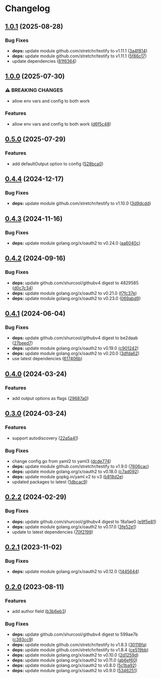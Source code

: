 # Changelog

## [1.0.1](https://github.com/Jmainguy/ghreport/compare/v1.0.0...v1.0.1) (2025-08-28)


### Bug Fixes

* **deps:** update module github.com/stretchr/testify to v1.11.1 ([3a4f814](https://github.com/Jmainguy/ghreport/commit/3a4f814190afb3ad9fb434fe2ecb2069ed537f86))
* **deps:** update module github.com/stretchr/testify to v1.11.1 ([5f86c17](https://github.com/Jmainguy/ghreport/commit/5f86c17a73ff9cf9e08bbddbbde0c1db07f3953f))
* update dependencies ([81f6364](https://github.com/Jmainguy/ghreport/commit/81f6364acbb959e2532edd18b9309404c37e3257))

## [1.0.0](https://github.com/Jmainguy/ghreport/compare/v0.5.0...v1.0.0) (2025-07-30)


### ⚠ BREAKING CHANGES

* allow env vars and config to both work

### Features

* allow env vars and config to both work ([d6f5c48](https://github.com/Jmainguy/ghreport/commit/d6f5c48eb60869944416a09e84ebd403da81802d))

## [0.5.0](https://github.com/Jmainguy/ghreport/compare/v0.4.4...v0.5.0) (2025-07-29)


### Features

* add defaultOutput option to config ([528bca0](https://github.com/Jmainguy/ghreport/commit/528bca0320d6538e0bcc1cad5b99cfdb1d8f79fc))

## [0.4.4](https://github.com/Jmainguy/ghreport/compare/v0.4.3...v0.4.4) (2024-12-17)


### Bug Fixes

* **deps:** update module github.com/stretchr/testify to v1.10.0 ([3d9dcdd](https://github.com/Jmainguy/ghreport/commit/3d9dcdd224dabd0b4001ab3981e7608cd779dee5))

## [0.4.3](https://github.com/Jmainguy/ghreport/compare/v0.4.2...v0.4.3) (2024-11-16)


### Bug Fixes

* **deps:** update module golang.org/x/oauth2 to v0.24.0 ([aa6040c](https://github.com/Jmainguy/ghreport/commit/aa6040cd2342e53b76e8702b87ec598e689883cb))

## [0.4.2](https://github.com/Jmainguy/ghreport/compare/v0.4.1...v0.4.2) (2024-09-16)


### Bug Fixes

* **deps:** update github.com/shurcool/githubv4 digest to 4829585 ([d0c7c34](https://github.com/Jmainguy/ghreport/commit/d0c7c3404d12ebc0fa4be2bdc4b613886c4c5f85))
* **deps:** update module golang.org/x/oauth2 to v0.21.0 ([f7fc37e](https://github.com/Jmainguy/ghreport/commit/f7fc37e43b1ec485f2251bc6d3edc6c1476a3f02))
* **deps:** update module golang.org/x/oauth2 to v0.23.0 ([069abd9](https://github.com/Jmainguy/ghreport/commit/069abd9f16541473add6185638136fff46d6efa7))

## [0.4.1](https://github.com/Jmainguy/ghreport/compare/v0.4.0...v0.4.1) (2024-06-04)


### Bug Fixes

* **deps:** update github.com/shurcool/githubv4 digest to be2daab ([27beed7](https://github.com/Jmainguy/ghreport/commit/27beed73b3688a0515d0a3fb008c717575ee0e41))
* **deps:** update module golang.org/x/oauth2 to v0.19.0 ([c901242](https://github.com/Jmainguy/ghreport/commit/c901242be6d3e9c8ab7bc00604994c77dae8af1e))
* **deps:** update module golang.org/x/oauth2 to v0.20.0 ([3dfda62](https://github.com/Jmainguy/ghreport/commit/3dfda62dd8d9d367ab8b23c120d1e09042b5e137))
* use latest dependencies ([617406b](https://github.com/Jmainguy/ghreport/commit/617406bf49d46db2a26f53c46cf0aff672dd9eba))

## [0.4.0](https://github.com/Jmainguy/ghreport/compare/v0.3.0...v0.4.0) (2024-03-24)


### Features

* add output options as flags ([29687a0](https://github.com/Jmainguy/ghreport/commit/29687a0d8d2e53d936871d58328dab612a94b08c))

## [0.3.0](https://github.com/Jmainguy/ghreport/compare/v0.2.2...v0.3.0) (2024-03-24)


### Features

* support autodiscovery ([22a5a41](https://github.com/Jmainguy/ghreport/commit/22a5a41d34d436cff946d28b063a1471c23498d2))


### Bug Fixes

* change config.go from yaml2 to yaml3 ([dcde774](https://github.com/Jmainguy/ghreport/commit/dcde7748015c9fa1525181434092c662e664ca8f))
* **deps:** update module github.com/stretchr/testify to v1.9.0 ([7606cac](https://github.com/Jmainguy/ghreport/commit/7606cac30e45cd4028bd1d2232bd3b73d6c4c11f))
* **deps:** update module golang.org/x/oauth2 to v0.18.0 ([c7ad092](https://github.com/Jmainguy/ghreport/commit/c7ad092d3c9953324c77b4ced0b1f20eadb34a95))
* **deps:** update module gopkg.in/yaml.v2 to v3 ([b818d2e](https://github.com/Jmainguy/ghreport/commit/b818d2e45364c7dabce4f1560ccd8112b064dfcc))
* updated packages to latest ([1dbcac9](https://github.com/Jmainguy/ghreport/commit/1dbcac927859700f755e46da1ee303e42052d98f))

## [0.2.2](https://github.com/Jmainguy/ghreport/compare/v0.2.1...v0.2.2) (2024-02-29)


### Bug Fixes

* **deps:** update github.com/shurcool/githubv4 digest to 18a1ae0 ([e9f5e81](https://github.com/Jmainguy/ghreport/commit/e9f5e816ab2b59cf63fc0a5d4dde845bfadd1ee4))
* **deps:** update module golang.org/x/oauth2 to v0.17.0 ([3fe52e1](https://github.com/Jmainguy/ghreport/commit/3fe52e1b36577ce8a978956eb4a84628c72e6b1d))
* update to latest dependencies ([70f2199](https://github.com/Jmainguy/ghreport/commit/70f2199136c95127a36ae2884cc569f8700ec1ff))

## [0.2.1](https://github.com/Jmainguy/ghreport/compare/v0.2.0...v0.2.1) (2023-11-02)


### Bug Fixes

* **deps:** update module golang.org/x/oauth2 to v0.12.0 ([1445644](https://github.com/Jmainguy/ghreport/commit/144564427f64123883451e8d5987bcbde00db117))

## [0.2.0](https://github.com/Jmainguy/ghreport/compare/v0.1.0...v0.2.0) (2023-08-11)


### Features

* add author field ([b3b6eb3](https://github.com/Jmainguy/ghreport/commit/b3b6eb36f8d0698d6ce048b79d711287dab8bb7b))


### Bug Fixes

* **deps:** update github.com/shurcool/githubv4 digest to 599ae7b ([c393cc9](https://github.com/Jmainguy/ghreport/commit/c393cc9fee48c3d8ed9ffe27110ca99771dd5ec1))
* **deps:** update module github.com/stretchr/testify to v1.8.3 ([30118fa](https://github.com/Jmainguy/ghreport/commit/30118fad1c121a63f6dadb565afcf44b72048f46))
* **deps:** update module github.com/stretchr/testify to v1.8.4 ([ce519bb](https://github.com/Jmainguy/ghreport/commit/ce519bbc597e33092806baff9bca879a26bffea7))
* **deps:** update module golang.org/x/oauth2 to v0.10.0 ([2d1259d](https://github.com/Jmainguy/ghreport/commit/2d1259d5126028bbcd80d333f89094a69bda53fb))
* **deps:** update module golang.org/x/oauth2 to v0.11.0 ([ab6ef60](https://github.com/Jmainguy/ghreport/commit/ab6ef60afd4289295aeeec569c4597cfd05aa176))
* **deps:** update module golang.org/x/oauth2 to v0.8.0 ([5c1ba92](https://github.com/Jmainguy/ghreport/commit/5c1ba9221b747134520731ce4e816ae53d76f17c))
* **deps:** update module golang.org/x/oauth2 to v0.9.0 ([5346251](https://github.com/Jmainguy/ghreport/commit/53462518c118afdfd0ddf6b712a18ee08240a605))
